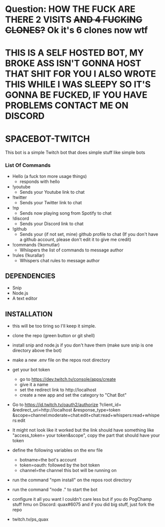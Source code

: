 # Question: HOW THE FUCK ARE THERE 2 VISITS ~~AND 4 FUCKING CLONES?~~ Ok it's 6 clones now wtf
# THIS IS A SELF HOSTED BOT, MY BROKE ASS ISN'T GONNA HOST THAT SHIT FOR YOU I ALSO WROTE THIS WHILE I WAS SLEEPY SO IT'S GONNA BE FUCKED, IF YOU HAVE PROBLEMS CONTACT ME ON DISCORD

# SPACEBOT-TWITCH
This bot is a simple Twitch bot that does simple stuff like simple bots

### List Of Commands

- Hello (a fuck ton more usage things)
  - responds with hello
- !youtube
  - Sends your Youtube link to chat
- !twitter
  - Sends your Twitter link to chat
- !np
  - Sends now playing song from Spotify to chat
- !discord
  -  Sends your Discord link to chat
- !github
  - Sends your (if not set, mine) github profile to chat (If you don't have a github account, please don't edit it to give me credit)
- !commands (!komutlar)
  - Whiispers the list of commands to message author
- !rules (!kurallar)
  - Whispers chat rules to message author


## DEPENDENCIES

- Snip
- Node.js
- A text editor

## INSTALLATION

- this will be too tiring so I'll keep it simple.
- clone the repo (green button or git shell)
- install snip and node.js if you don't have them (make sure snip is one directory above the bot)
- make a new .env file on the repos root directory
- get your bot token
  - go to https://dev.twitch.tv/console/apps/create
  - give it a name
  - set the redirect link to http://localhost
  - create a new app and set the category to "Chat Bot"
- Go to https://id.twitch.tv/oauth2/authorize
    ?client_id=<your client ID>
    &redirect_uri=http://localhost
    &response_type=token
    &scope=channel:moderate+chat:edit+chat:read+whispers:read+whispers:edit
- It might not look like it worked but the link should have something like "access_token= your token&scope", copy the part that should have your token
- define the following variables on the env file
  - botname=the bot's account
  - token=oauth: followed by the bot token
  - channel=the channel this bot will be running on
- run the command "npm install" on the repos root directory
- run the command "node ." to start the bot
- configure it all you want I couldn't care less but if you do PogChamp stuff hmu on Discord: quax#6075 and if you did big stuff, just fork the repo

- twitch.tv/ps_quax
